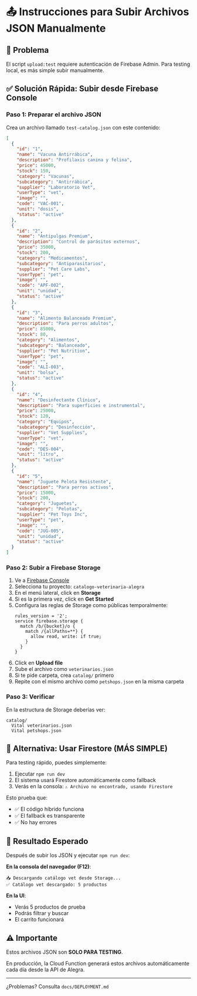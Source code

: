 # 📤 Instrucciones para Subir Archivos JSON Manualmente

## 🔧 Problema

El script `upload:test` requiere autenticación de Firebase Admin. Para testing local, es más simple subir manualmente.

## ✅ Solución Rápida: Subir desde Firebase Console

### Paso 1: Preparar el archivo JSON

Crea un archivo llamado `test-catalog.json` con este contenido:

```json
[
  {
    "id": "1",
    "name": "Vacuna Antirrábica",
    "description": "Profilaxis canina y felina",
    "price": 45000,
    "stock": 150,
    "category": "Vacunas",
    "subcategory": "Antirrábica",
    "supplier": "Laboratorio Vet",
    "userType": "vet",
    "image": "",
    "code": "VAC-001",
    "unit": "dosis",
    "status": "active"
  },
  {
    "id": "2",
    "name": "Antipulgas Premium",
    "description": "Control de parásitos externos",
    "price": 35000,
    "stock": 200,
    "category": "Medicamentos",
    "subcategory": "Antiparasitarios",
    "supplier": "Pet Care Labs",
    "userType": "pet",
    "image": "",
    "code": "APF-002",
    "unit": "unidad",
    "status": "active"
  },
  {
    "id": "3",
    "name": "Alimento Balanceado Premium",
    "description": "Para perros adultos",
    "price": 85000,
    "stock": 80,
    "category": "Alimentos",
    "subcategory": "Balanceado",
    "supplier": "Pet Nutrition",
    "userType": "pet",
    "image": "",
    "code": "ALI-003",
    "unit": "bolsa",
    "status": "active"
  },
  {
    "id": "4",
    "name": "Desinfectante Clínico",
    "description": "Para superficies e instrumental",
    "price": 25000,
    "stock": 120,
    "category": "Equipos",
    "subcategory": "Desinfección",
    "supplier": "Vet Supplies",
    "userType": "vet",
    "image": "",
    "code": "DES-004",
    "unit": "litro",
    "status": "active"
  },
  {
    "id": "5",
    "name": "Juguete Pelota Resistente",
    "description": "Para perros activos",
    "price": 15000,
    "stock": 200,
    "category": "Juguetes",
    "subcategory": "Pelotas",
    "supplier": "Pet Toys Inc",
    "userType": "pet",
    "image": "",
    "code": "JUG-005",
    "unit": "unidad",
    "status": "active"
  }
]
```

### Paso 2: Subir a Firebase Storage

1. Ve a [Firebase Console](https://console.firebase.google.com/)
2. Selecciona tu proyecto: `catalogo-veterinaria-alegra`
3. En el menú lateral, click en **Storage**
4. Si es la primera vez, click en **Get Started**
5. Configura las reglas de Storage como públicas temporalmente:
   ```
   rules_version = '2';
   service firebase.storage {
     match /b/{bucket}/o {
       match /{allPaths=**} {
         allow read, write: if true;
       }
     }
   }
   ```
6. Click en **Upload file**
7. Sube el archivo como `veterinarios.json`
8. Si te pide carpeta, crea `catalog/` primero
9. Repite con el mismo archivo como `petshops.json` en la misma carpeta

### Paso 3: Verificar

En la estructura de Storage deberías ver:
```
catalog/
  Vital veterinarios.json
  Vital petshops.json
```

## 🎯 Alternativa: Usar Firestore (MÁS SIMPLE)

Para testing rápido, puedes simplemente:

1. Ejecutar `npm run dev`
2. El sistema usará Firestore automáticamente como fallback
3. Verás en la consola: `⚠️ Archivo no encontrado, usando Firestore`

Esto prueba que:
- ✅ El código híbrido funciona
- ✅ El fallback es transparente
- ✅ No hay errores

## 🚀 Resultado Esperado

Después de subir los JSON y ejecutar `npm run dev`:

**En la consola del navegador (F12)**:
```
📥 Descargando catálogo vet desde Storage...
✅ Catálogo vet descargado: 5 productos
```

**En la UI**:
- Verás 5 productos de prueba
- Podrás filtrar y buscar
- El carrito funcionará

## ⚠️ Importante

Estos archivos JSON son **SOLO PARA TESTING**. 

En producción, la Cloud Function generará estos archivos automáticamente cada día desde la API de Alegra.

---

¿Problemas? Consulta `docs/DEPLOYMENT.md`

